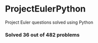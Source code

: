 ProjectEulerPython
==================

Project Euler questions solved using Python

<h3>Solved 36 out of 482 problems </h3>
